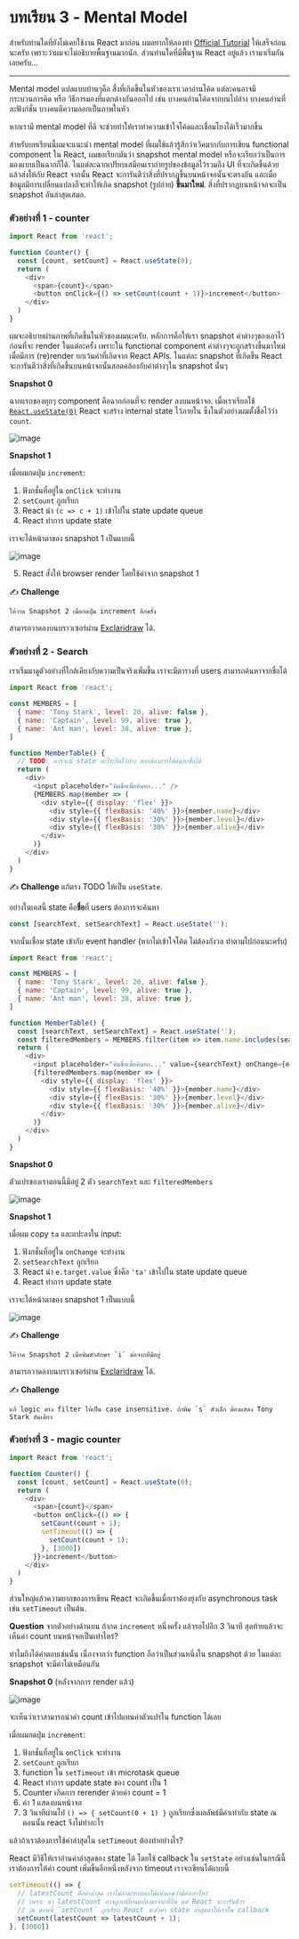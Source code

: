 # บทเรียน 3 - Mental Model

สำหรับท่านใดที่ยังไม่เคยใช้งาน React มาก่อน ผมอยากให้ลองทำ [Official Tutorial](https://reactjs.org/tutorial/tutorial.html) ให้เสร็จก่อนนะครับ เพราะว่าผมจะไม่อธิบายพื้นฐานมากนัก. ส่วนท่านใดที่มีพื้นฐาน React อยู่แล้ว เรามาเริ่มกันเลยครับ...

---

Mental model แปลแบบบ้านๆคือ สื่งที่เกิดขึ้นในหัวของเราเวลาอ่านโค้ด แต่ละคนอาจมีกระบวนการคิด หรือ วิธีการมองที่แตกต่างกันออกไป เช่น บางคนอ่านโค้ดจากบนไปล่าง บางคนอ่านที่ละฟังก์ชั่น บางคนตีความออกเป็นภาพในหัว

หากเรามี mental model ที่ดี จะช่วยทำให้เราทำความเข้าใจโค้ดและเชื่อมโยงได้เร็วมากขึ้น

สำหรับบทเรียนนี้ผมจะแนะนำ mental model ที่ผมใช้แล้วรู้สึกว่าเวิคมากกับการเขียน functional component ใน React, ผมขอเรียกมันว่า snapshot mental model หรือจะเรียกว่าเป็นการมองแบบเป็นฉากก็ได้. ในแต่ละฉากเปรียบเสมือนเราถ่ายรูปของข้อมูลไว้รวมถึง UI ที่จะเกิดขึ้นด้วยแล้วส่งให้กับ React จากนั้น React จะการันตีว่าสิ่งที่ปรากฎขึ้นบนหน้าจอนั้นจะตรงกัน และเมื่อข้อมูลมีการเปลี่ยนแปลงก็จะทำให้เกิด snapshot (รูปถ่าย) **ขึ้นมาใหม่**. สิ่งที่ปรากฎบนหน้าจอจะเป็น snapshot อันล่าสุดเสมอ.

### ตัวอย่างที่ 1 - counter

```js
import React from 'react';

function Counter() {
  const [count, setCount] = React.useState(0);
  return (
    <div>
      <span>{count}</span>
      <button onClick={() => setCount(count + 1)}>increment</button>
    </div>
  )
}
```

ผมจะอธิบายผ่านภาพที่เกิดขึ้นในหัวของผมนะครับ. หลักการคือให้เรา snapshot ค่าต่างๆของเอาไว้ก่อนที่จะ render ในแต่ละครั้ง เพราะใน functional component ค่าต่างๆจะถูกสร้างขึ้นมาใหม่เมื่อมีการ (re)render ยกเว้นค่าที่เกิดจาก React APIs. ในแต่ละ snapshot ที่เกิดขึ้น React จะการันตีว่าสิ่งที่เกิดขึ้นบนหน้าจอนั้นสอดคล้องกับค่าต่างๆใน snapshot นั้นๆ

**Snapshot 0**

ฉากแรกของทุกๆ component คือฉากก่อนที่จะ render ลงบนหน้าจอ. เมื่อเราเรียกใช้ [`React.useState(0)`](https://reactjs.org/docs/hooks-reference.html#usestate) React จะสร้าง internal state ไว้ภายใน ซึ่งในตัวอย่างผมตั้งชื่อไว้ว่า `count`.

![image](https://user-images.githubusercontent.com/18292247/146857334-7cf5e6a5-4dbc-414f-84ac-4b82a325197b.png)

**Snapshot 1**

เมื่อผมกดปุ่ม `increment`:

1. ฟังกชั่นที่อยู่ใน `onClick` จะทำงาน
2. `setCount` ถูกเรียก
3. React นำ `(c => c + 1)` เข้าไปใน state update queue
4. React ทำการ update state

เราจะได้หน้าตาของ snapshot 1 เป็นแบบนี้

![image](https://user-images.githubusercontent.com/18292247/146858231-63a74c20-ad7f-49b7-b2a9-2005f6d91c3d.png)


5. React สั่งให้ browser render โดยใช้ค่าจาก snapshot 1

✍️ **Challenge**
```
ให้วาด Snapshot 2 เมื่อกดปุ่ม increment อีกครั้ง
```
สามารถวาดลงบนบราวเซอร์ผ่าน [Exclaridraw](https://excalidraw.com/) ได้.

### ตัวอย่างที่ 2 - Search

เราเริ่มมาดูตัวอย่างที่ใกล้เคียงกับความเป็นจริงเพิ่มขึ้น เราจะมีตารางที่ users สามารถค้นหาจากชื่อได้

```js
import React from 'react';

const MEMBERS = [
  { name: 'Tony Stark', level: 20, alive: false },
  { name: 'Captain', level: 99, alive: true },
  { name: 'Ant man', level: 38, alive: true },
]

function MemberTable() {
  // TODO: ควรจะมี state อะไรเก็บไว้บ้าง หากต้องการให้ค้นหาชื่อได้
  return (
    <div>
      <input placeholder="พิมชื่อเพื่อค้นหา..." />
      {MEMBERS.map(member => (
        <div style={{ display: 'flex' }}>
          <div style={{ flexBasis: '40%' }}>{member.name}</div>
          <div style={{ flexBasis: '30%' }}>{member.level}</div>
          <div style={{ flexBasis: '30%' }}>{member.alive}</div>
        </div>
      )}
    </div>
  )
}
```

✍️ **Challenge**
แก้ตรง TODO ให้เป็น `useState`.

อย่างในเคสนี้ state คือ**ชื่อ**ที่ users ต้องการจะค้นหา

```js
const [searchText, setSearchText] = React.useState('');
```

จากนั้นเชื่อม state เข้ากับ event handler (หากไม่เข้าใจโค้ด ไม่ต้องกังวล ทำตามไปก่อนนะครับ)

```js
import React from 'react';

const MEMBERS = [
  { name: 'Tony Stark', level: 20, alive: false },
  { name: 'Captain', level: 99, alive: true },
  { name: 'Ant man', level: 38, alive: true },
]

function MemberTable() {
  const [searchText, setSearchText] = React.useState('');
  const filteredMembers = MEMBERS.filter(item => item.name.includes(searchText));
  return (
    <div>
      <input placeholder="พิมชื่อเพื่อค้นหา..." value={searchText} onChange={e => setSearchText(e.target.value)} />
      {filteredMembers.map(member => (
        <div style={{ display: 'flex' }}>
          <div style={{ flexBasis: '40%' }}>{member.name}</div>
          <div style={{ flexBasis: '30%' }}>{member.level}</div>
          <div style={{ flexBasis: '30%' }}>{member.alive}</div>
        </div>
      )}
    </div>
  )
}
```

**Snapshot 0**

ตัวแปรของเราตอนนี้มีอยู่ 2 ตัว `searchText` และ `filteredMembers`

![image](https://user-images.githubusercontent.com/18292247/147025404-4cd06eaa-c0cd-4b75-9c83-2ad93cb91811.png)

**Snapshot 1**

เมื่อผม copy `ta` และแปะลงใน input:

1. ฟังกชั่นที่อยู่ใน `onChange` จะทำงาน
2. `setSearchText` ถูกเรียก
3. React นำ `e.target.value` ซึ่งคือ `'ta'` เข้าไปใน state update queue
4. React ทำการ update state

เราจะได้หน้าตาของ snapshot 1 เป็นแบบนี้

![image](https://user-images.githubusercontent.com/18292247/147025810-3af3e220-9962-4993-8075-f5ded22caa83.png)

✍️ **Challenge**
```
ให้วาด Snapshot 2 เมื่อพิมตัวอักษร `i` ต่อจากที่มีอยู่
```
สามารถวาดลงบนบราวเซอร์ผ่าน [Exclaridraw](https://excalidraw.com/) ได้.

✍️ **Challenge**
```
แก้ logic ตรง filter ให้เป็น case insensitive. ถ้าพิม `s` ตัวเล็ก ต้องแสดง Tony Stark อันเดียว
```

### ตัวอย่างที่ 3 - magic counter

```js
import React from 'react';

function Counter() {
  const [count, setCount] = React.useState(0);
  return (
    <div>
      <span>{count}</span>
      <button onClick={() => {
        setCount(count + 1);
        setTimeout(() => {
          setCount(count + 1);
        }, [3000])
      }}>increment</button>
    </div>
  )
}
```

ส่วนใหญ่แล้วความยากของการเขียน React จะเกิดขึ้นเมื่อเราต้องยุ่งกับ asynchronous task เช่น `setTimeout` เป็นต้น.

**Question**
จากตัวอย่างด้านบน ถ้ากด `increment` หนึ่งครั้ง แล้วรอไปอีก 3 วินาที สุดท้ายแล้วจะเห็นค่า count บนหน้าจอเป็นเท่าไหร่?

ทำไมถึงได้คำตอบเช่นนั้น เนื่องจากว่า function ถือว่าเป็นส่วนหนึ่งใน snapshot ด้วย ในแต่ละ snapshot จะมีค่าไม่เหมือนกัน

**Snapshot 0** (หลังจากการ render แล้ว)

![image](https://user-images.githubusercontent.com/18292247/147389006-732ec2b2-651b-4fe9-8c87-cd54deffab66.png)

จะเห็นว่าเราสามารถนำค่า count เข้าไปแทนค่าตัวแปรใน function ได้เลย

เมื่อผมกดปุ่ม `increment`:

1. ฟังกชั่นที่อยู่ใน `onClick` จะทำงาน
2. `setCount` ถูกเรียก
3. function ใน `setTimeout` เข้า microtask queue
4. React ทำการ update state ของ count เป็น 1
5. Counter เกิดการ rerender ด้วยค่า count = 1
6. ค่า 1 แสดงบนหน้าจอ
7. 3 วินาทีผ่านไป `() => { setCount(0 + 1) }` ถูกเรียกซึ่งผลลัพธ์มีค่าเท่ากับ state ณ ตอนนั้น react จึงไม่ทำอะไร

แล้วถ้าเราต้องการใช้ค่าล่าสุดใน `setTimeout` ต้องทำอย่างไร?

React มีวิธีให้เราอ่านค่าล่าสุดของ state ได้ โดยใช้ callback ใน `setState` อย่างเช่นในกรณีนี้เราต้องการให้ค่า count เพิ่มขึ้นอีกหนึ่งหลังจาก timeout เราจะเขียนได้แบบนี้

```js
setTimeout(() => {
  // latestCount คือค่าล่าสุด เราไม่สามารถบอกได้แน่นอนว่ามีค่าเท่าไหร่
  // เพราะ ค่า latestCount อาจถูกเปลี่ยนแปลงมาจากที่อื่น แต่ React จะการันตีว่า
  // ณ ตอนนี้ `setCount` ถูกเรียก React จะส่งค่า state ล่าสุดมาให้เราใน callback
  setCount(latestCount => latestCount + 1);
}, [3000])
```
